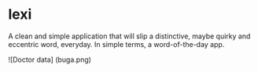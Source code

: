# lexi
A clean and simple application that will slip a distinctive, maybe quirky and eccentric word, everyday. In simple terms, a word-of-the-day app.

![Doctor data]
(buga.png)
